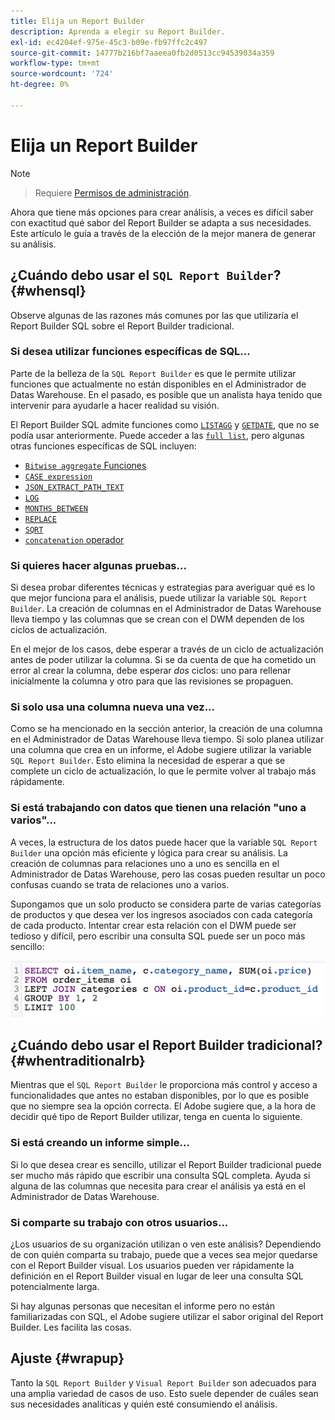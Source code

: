```yaml
---
title: Elija un Report Builder
description: Aprenda a elegir su Report Builder.
exl-id: ec4204ef-975e-45c3-b09e-fb97ffc2c497
source-git-commit: 14777b216bf7aaeea0fb2d0513cc94539034a359
workflow-type: tm+mt
source-wordcount: '724'
ht-degree: 0%

---
```


# Elija un Report Builder

>[!NOTE]
>>Requiere [Permisos de administración](../../administrator/user-management/user-management.md).


Ahora que tiene más opciones para crear análisis, a veces es difícil saber con exactitud qué sabor del Report Builder se adapta a sus necesidades. Este artículo le guía a través de la elección de la mejor manera de generar su análisis.

## ¿Cuándo debo usar el `SQL Report Builder`? {#whensql}

Observe algunas de las razones más comunes por las que utilizaría el Report Builder SQL sobre el Report Builder tradicional.

### Si desea utilizar funciones específicas de SQL...

Parte de la belleza de la `SQL Report Builder` es que le permite utilizar funciones que actualmente no están disponibles en el Administrador de Datas Warehouse. En el pasado, es posible que un analista haya tenido que intervenir para ayudarle a hacer realidad su visión.

El Report Builder SQL admite funciones como [`LISTAGG`](https://docs.aws.amazon.com/redshift/latest/dg/r_LISTAGG.html) y [`GETDATE`](https://docs.aws.amazon.com/redshift/latest/dg/r_GETDATE.html), que no se podía usar anteriormente. Puede acceder a las [`full list`](https://docs.aws.amazon.com/redshift/latest/dg/c_SQL_functions.html), pero algunas otras funciones específicas de SQL incluyen:

* [`Bitwise aggregate` Funciones](https://docs.aws.amazon.com/redshift/latest/dg/c_bitwise_aggregate_functions.html)
* [`CASE expression`](https://docs.aws.amazon.com/redshift/latest/dg/r_CASE_function.html)
* [`JSON_EXTRACT_PATH_TEXT`](https://docs.aws.amazon.com/redshift/latest/dg/JSON_EXTRACT_PATH_TEXT.html)
* [`LOG`](https://docs.aws.amazon.com/redshift/latest/dg/r_LOG.html)
* [`MONTHS_BETWEEN`](https://docs.aws.amazon.com/redshift/latest/dg/r_MONTHS_BETWEEN_function.html)
* [`REPLACE`](https://docs.aws.amazon.com/redshift/latest/dg/r_REPLACE.html)
* [`SQRT`](https://docs.aws.amazon.com/redshift/latest/dg/r_SQRT.html)
* [`concatenation` operador](https://docs.aws.amazon.com/redshift/latest/dg/r_concat_op.html)

### Si quieres hacer algunas pruebas...

Si desea probar diferentes técnicas y estrategias para averiguar qué es lo que mejor funciona para el análisis, puede utilizar la variable `SQL Report Builder`. La creación de columnas en el Administrador de Datas Warehouse lleva tiempo y las columnas que se crean con el DWM dependen de los ciclos de actualización.

En el mejor de los casos, debe esperar a través de un ciclo de actualización antes de poder utilizar la columna. Si se da cuenta de que ha cometido un error al crear la columna, debe esperar *dos* ciclos: uno para rellenar inicialmente la columna y otro para que las revisiones se propaguen.

### Si solo usa una columna nueva una vez...

Como se ha mencionado en la sección anterior, la creación de una columna en el Administrador de Datas Warehouse lleva tiempo. Si solo planea utilizar una columna que crea en un informe, el Adobe sugiere utilizar la variable `SQL Report Builder`. Esto elimina la necesidad de esperar a que se complete un ciclo de actualización, lo que le permite volver al trabajo más rápidamente.

### Si está trabajando con datos que tienen una relación &quot;uno a varios&quot;...

A veces, la estructura de los datos puede hacer que la variable `SQL Report Builder` una opción más eficiente y lógica para crear su análisis. La creación de columnas para relaciones uno a uno es sencilla en el Administrador de Datas Warehouse, pero las cosas pueden resultar un poco confusas cuando se trata de relaciones uno a varios.

Supongamos que un solo producto se considera parte de varias categorías de productos y que desea ver los ingresos asociados con cada categoría de cada producto. Intentar crear esta relación con el DWM puede ser tedioso y difícil, pero escribir una consulta SQL puede ser un poco más sencillo:

![](../../assets/When_should_I_use_the_RB_2.png)

## ¿Cuándo debo usar el Report Builder tradicional? {#whentraditionalrb}

Mientras que el `SQL Report Builder` le proporciona más control y acceso a funcionalidades que antes no estaban disponibles, por lo que es posible que no siempre sea la opción correcta. El Adobe sugiere que, a la hora de decidir qué tipo de Report Builder utilizar, tenga en cuenta lo siguiente.

### Si está creando un informe simple...

Si lo que desea crear es sencillo, utilizar el Report Builder tradicional puede ser mucho más rápido que escribir una consulta SQL completa. Ayuda si alguna de las columnas que necesita para crear el análisis ya está en el Administrador de Datas Warehouse.

### Si comparte su trabajo con otros usuarios...

¿Los usuarios de su organización utilizan o ven este análisis? Dependiendo de con quién comparta su trabajo, puede que a veces sea mejor quedarse con el Report Builder visual. Los usuarios pueden ver rápidamente la definición en el Report Builder visual en lugar de leer una consulta SQL potencialmente larga.

Si hay algunas personas que necesitan el informe pero no están familiarizadas con SQL, el Adobe sugiere utilizar el sabor original del Report Builder. Les facilita las cosas.

## Ajuste {#wrapup}

Tanto la `SQL Report Builder` y `Visual Report Builder` son adecuados para una amplia variedad de casos de uso. Esto suele depender de cuáles sean sus necesidades analíticas y quién esté consumiendo el análisis.
